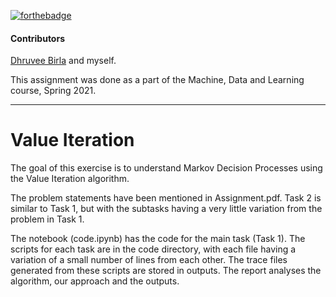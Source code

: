 [![forthebadge](https://forthebadge.com/images/badges/ctrl-c-ctrl-v.svg)](https://forthebadge.com)

#### Contributors
[Dhruvee Birla](https://github.com/dhruvxx) and myself.

This assignment was done as a part of the Machine, Data and Learning course, Spring 2021.

---

# Value Iteration

The goal of this exercise is to understand Markov Decision Processes using the Value Iteration algorithm.

The problem statements have been mentioned in Assignment.pdf. Task 2 is similar to Task 1, but with the subtasks having a very little variation from the problem in Task 1.

The notebook (code.ipynb) has the code for the main task (Task 1). The scripts for each task are in the code directory, with each file having a variation of a small number of lines from each other. The trace files generated from these scripts are stored in outputs. The report analyses the algorithm, our approach and the outputs.